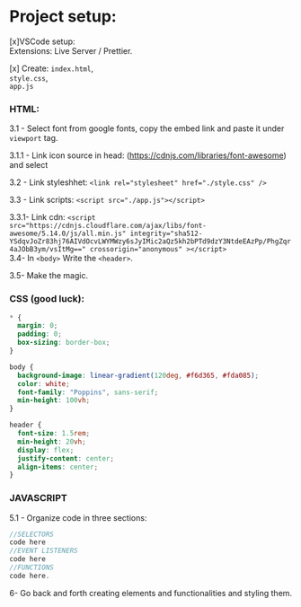 # Project setup:

[x]VSCode setup:  
Extensions: Live Server / Prettier.

[x] Create: `index.html`,  
`style.css`,  
`app.js`

### HTML:

3.1 - Select font from google fonts, copy the embed link and paste it
under `viewport` tag.

3.1.1 - Link icon source in head: (https://cdnjs.com/libraries/font-awesome) and select

3.2 - Link styleshhet: `<link rel="stylesheet" href="./style.css" />`

3.3 - Link scripts: `<script src="./app.js"></script>`

3.3.1- Link cdn: `<script src="https://cdnjs.cloudflare.com/ajax/libs/font-awesome/5.14.0/js/all.min.js" integrity="sha512-YSdqvJoZr83hj76AIVdOcvLWYMWzy6sJyIMic2aQz5kh2bPTd9dzY3NtdeEAzPp/PhgZqr4aJObB3ym/vsItMg==" crossorigin="anonymous" ></script>`  
3.4- In `<body>` Write the `<header>`.

3.5- Make the magic.

### CSS (good luck):

```css
* {
  margin: 0;
  padding: 0;
  box-sizing: border-box;
}

body {
  background-image: linear-gradient(120deg, #f6d365, #fda085);
  color: white;
  font-family: "Poppins", sans-serif;
  min-height: 100vh;
}

header {
  font-size: 1.5rem;
  min-height: 20vh;
  display: flex;
  justify-content: center;
  align-items: center;
}
```

### JAVASCRIPT

5.1 - Organize code in three sections:

```javascript
//SELECTORS
code here
//EVENT LISTENERS
code here
//FUNCTIONS
code here.
```

6- Go back and forth creating elements and functionalities and styling them.
